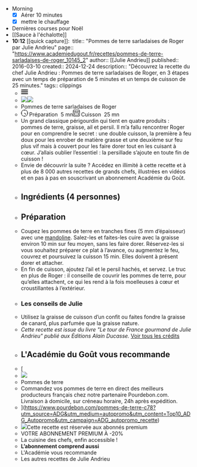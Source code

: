 - Morning
  * [x] Aérer 10 minutes
  * [x] mettre le chauffage
- Dernières courses pour Noël
- [[Sauce à l'échalotte]]
- **10:12** [[quick capture]]: ​
  title:: "Pommes de terre sarladaises de Roger par Julie Andrieu"
  page:: "https://www.academiedugout.fr/recettes/pommes-de-terre-sarladaises-de-roger_10145_2"
  author:: [[Julie Andrieu]]
  published:: 2016-03-10
  created:: 2024-12-24
  description:: "Découvrez la recette du chef Julie Andrieu : Pommes de terre sarladaises de Roger, en 3 étapes avec un temps de préparation de 5 minutes et un temps de cuisson de 25 minutes."
  tags:: clippings
  * <svg aria-labelledby="title" role="img" class="icon icon-hamburger" viewBox="0 0 18 18" width="18" height="18"><title>Burger</title><path d="M0 13h18v2h-18v-2z"></path><path d="M0 8h18v2h-18v-2z"></path><path d="M0 3h18v2h-18v-2z"></path></svg>
  * [![](https://www.academiedugout.fr/bundles/udgweb/img/logo.svg?1003)![](https://www.academiedugout.fr/bundles/udgweb/img/logo-with-baseline.svg?1003)](https://www.academiedugout.fr/)
  * Pommes de terre sarladaises de Roger
  * <svg aria-labelledby="title" role="img" class="icon icon-clock-grey" viewBox="0 0 18 18" width="18" height="18"><title>Clock</title> <path d="M9 0c-4.971 0-9 4.029-9 9s4.029 9 9 9 9-4.029 9-9c0-4.971-4.029-9-9-9zM9 17c-4.418 0-8-3.582-8-8s3.582-8 8-8 8 3.582 8 8c0 4.418-3.582 8-8 8z"></path><path d="M0 8h2v2h-2v-2z"></path><path d="M16 8h2v2h-2v-2z"></path><path d="M8 0h2v2h-2v-2z"></path><path d="M8.042 16h1.958v1h-1.958v-1z"></path><path d="M9.233 8.317l3.95 3.95-0.914 0.914-3.95-3.95 0.914-0.914z"></path></svg> Préparation  5 mn<svg aria-labelledby="title" role="img" class="icon icon-oven-grey" viewBox="0 0 18 18" width="18" height="18"><title>Oven</title> <path d="M12 4h2v-1h-2v1zM4 4h1v-1h-1v1zM6 4h2v-1h-2v1zM14 8h-10c-0.672 0-1 0.293-1 1v5c0 0.708 0.328 1 1 1h10c0.672 0 1-0.292 1-1v-5c0-0.707-0.328-1-1-1zM14 13c0 0.579-0.457 1-1 1h-8c-0.544 0-1-0.421-1-1v-3c0-0.579 0.456-1 1-1h8c0.543 0 1 0.421 1 1v3zM14.824 0h-11.647c-1.754 0-3.177 1.511-3.177 3.375v11.25c0 1.864 1.423 3.375 3.177 3.375h11.646c1.755 0 3.177-1.511 3.177-3.375v-11.25c0-1.864-1.422-3.375-3.176-3.375zM17 13.975c0 1.67-1.253 3.025-2.8 3.025h-10.4c-1.547 0-2.8-1.355-2.8-3.025v-7.975h16v-1h-16v-0.975c0-1.671 1.253-3.025 2.8-3.025h10.401c1.546 0 2.799 1.354 2.799 3.025v9.95z"></path></svg> Cuisson  25 mn
  * Un grand classique périgourdin qui tient en quatre produits : pommes de terre, graisse, ail et persil. Il m’a fallu rencontrer Roger pour en comprendre le secret : une double cuisson, la première à feu doux pour les enrober de matière grasse et une deuxième sur feu plus vif mais à couvert pour les faire dorer tout en les cuisant à cœur. J’allais oublier l’essentiel : la persillade s’ajoute en toute fin de cuisson !
  * Envie de découvrir la suite ? Accédez en illimité à cette recette et à plus de 8 000 autres recettes de grands chefs, illustrées en vidéos et en pas à pas en souscrivant un abonnement Académie du Goût.
  * ## Ingrédients (4 personnes)
  * ## Préparation
  * Coupez les pommes de terre en tranches fines (5 mm d’épaisseur) avec une [mandoline](https://www.academiedugout.fr/ustensiles/mandoline_1003). Salez-les et faites-les cuire avec la graisse environ 10 min sur feu moyen, sans les faire dorer. Réservez-les si vous souhaitez préparer ce plat à l’avance, ou augmentez le feu, couvrez et poursuivez la cuisson 15 min. Elles doivent à présent dorer et attacher.
  * En fin de cuisson, ajoutez l’ail et le persil hachés, et servez. Le truc en plus de Roger : il conseille de couvrir les pommes de terre, pour qu’elles attachent, ce qui les rend à la fois moelleuses à cœur et croustillantes à l’extérieur.
  * ### Les conseils de Julie
  * Utilisez la graisse de cuisson d’un confit ou faites fondre la graisse de canard, plus parfumée que la graisse nature.
  * *Cette recette est issue du livre "Le tour de France gourmand de Julie Andrieu" publié aux Éditions Alain Ducasse.* [Voir tous les crédits](https://www.academiedugout.fr/page/credits)
  * ## L'Académie du Goût vous recommande
  * [
  * ![](https://www.academiedugout.fr/bundles/udgweb/img/placeholder/pourdebon/pomme-de-terre-150x150.png?1003)
  * Pommes de terre
  * Commandez vos pommes de terre en direct des meilleurs producteurs français chez notre partenaire Pourdebon.com. Livraison à domicile, sur créneau horaire, 24h après expédition.
  * ](https://www.pourdebon.com/pommes-de-terre-c78?utm_source=ADG&utm_medium=autopromo&utm_content=Top10_ADG_Autopromo&utm_campaign=ADG_autopromo_recette)
  * ![](https://www.academiedugout.fr/bundles/udgweb/img/icons/padlock.png?1003)Cette recette est réservée aux abonnés premium
  * VOTRE ABONNEMENT PREMIUM À -20%
  * La cuisine des chefs, enfin accessible !
  * **L’abonnement comprend aussi**
  * L'Académie vous recommande
  * Les autres recettes de Julie Andrieu